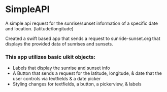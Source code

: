 # SimpleAPI
A simple api request for the sunrise/sunset information of a specific date and location. (latitude/longitude)

Created a swift based app that sends a request to sunride-sunset.org that displays the provided data of sunrises and sunsets.

### This app utilizes basic uikit objects:
- Labels that display the sunrise and sunset info<br>
- A Button that sends a request for the latitude, longitude, & date that the user controls via textfields & a date picker<br>
- Styling changes for textfields, a button, a pickerview, & labels
